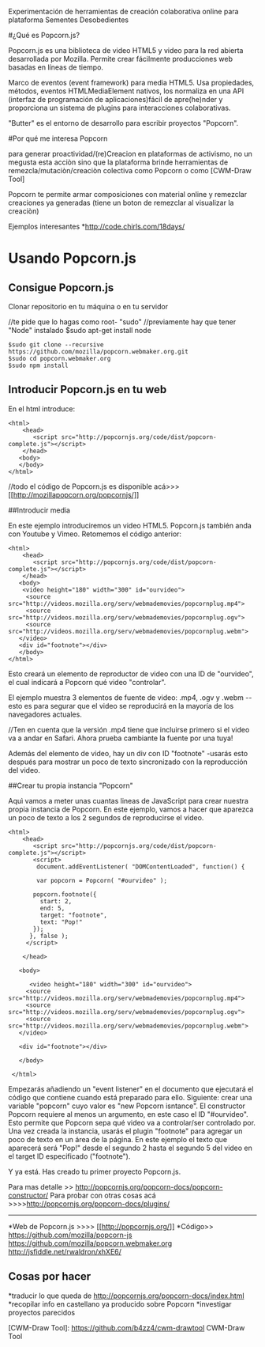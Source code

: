 Experimentación de herramientas de creación colaborativa online para plataforma Sementes Desobedientes 



#¿Qué es Popcorn.js?


Popcorn.js es una biblioteca de video HTML5 y video para la red abierta desarrollada por Mozilla. Permite crear fácilmente producciones web basadas en líneas de tiempo. 

Marco de eventos (event framework) para media HTML5. Usa propiedades, métodos, eventos HTMLMediaElement nativos, los normaliza en una API (interfaz de programación de aplicaciones)fácil de apre(he)nder y proporciona un sistema de plugins para interacciones colaborativas. 


"Butter" es el entorno de desarrollo para escribir proyectos "Popcorn".

#Por qué me interesa Popcorn

para generar proactividad/(re)Creacion en plataformas de activismo, no un megusta esta acciòn sino que la plataforma brinde herramientas de remezcla/mutaciòn/creaciòn colectiva como Popcorn o como [CWM-Draw Tool] 

Popcorn te permite armar composiciones con material online y remezclar creaciones ya generadas (tiene un boton de remezclar al visualizar la creaciòn)

Ejemplos interesantes
*http://code.chirls.com/18days/

# Usando Popcorn.js

## Consigue Popcorn.js

Clonar repositorio en tu máquina o en tu servidor


//te pide que lo hagas como root- "sudo"
//previamente hay que tener "Node" instalado 
    $sudo apt-get install node

    $sudo git clone --recursive https://github.com/mozilla/popcorn.webmaker.org.git
    $sudo cd popcorn.webmaker.org
    $sudo npm install

   
## Introducir Popcorn.js en tu web

En el html introduce: 

    <html>
        <head>
           <script src="http://popcornjs.org/code/dist/popcorn-complete.js"></script>
        </head>
       <body>
       </body>
    </html>

//todo el código de Popcorn.js es disponible acá>>> [[http://mozillapopcorn.org/popcornjs/]]

##Introducir media

En este ejemplo introduciremos un video HTML5. Popcorn.js también anda con Youtube y Vimeo. Retomemos el código anterior: 

    <html>
        <head>
           <script src="http://popcornjs.org/code/dist/popcorn-complete.js"></script>
        </head>
       <body>
        <video height="180" width="300" id="ourvideo">
         <source src="http://videos.mozilla.org/serv/webmademovies/popcornplug.mp4">
         <source src="http://videos.mozilla.org/serv/webmademovies/popcornplug.ogv">
         <source src="http://videos.mozilla.org/serv/webmademovies/popcornplug.webm">
       </video>
       <div id="footnote"></div>
       </body>
    </html>


Esto creará un elemento de reproductor de video con una ID de "ourvideo", el cual indicará a Popcorn qué video "controlar".

El ejemplo muestra 3 elementos de fuente de video: .mp4, .ogv y .webm --esto es para segurar que el video se reproducirá en la mayoría de los navegadores actuales. 

//Ten en cuenta que la versión .mp4 tiene que incluirse primero si el video va a andar en Safari.
Ahora prueba cambiante la fuente por una tuya! 

Además del elemento de video, hay un div con ID "footnote" -usarás esto después para mostrar un poco de texto sincronizado con la reproducción del video. 

##Crear tu propia instancia "Popcorn" 

Aquì vamos a meter unas cuantas lineas de JavaScript para crear nuestra propia instancia de Popcorn. En este ejemplo, vamos a hacer que aparezca un poco de texto a los 2 segundos de reproducirse el video. 

    <html>
        <head>
           <script src="http://popcornjs.org/code/dist/popcorn-complete.js"></script>
           <script>
            document.addEventListener( "DOMContentLoaded", function() {
         
            var popcorn = Popcorn( "#ourvideo" );
         
           popcorn.footnote({
             start: 2,
             end: 5,
             target: "footnote",
             text: "Pop!"
           });
          }, false );
         </script>
         
        </head>
      
       <body>
       
          <video height="180" width="300" id="ourvideo">
         <source src="http://videos.mozilla.org/serv/webmademovies/popcornplug.mp4">
         <source src="http://videos.mozilla.org/serv/webmademovies/popcornplug.ogv">
         <source src="http://videos.mozilla.org/serv/webmademovies/popcornplug.webm">
       </video>
      
       <div id="footnote"></div>
       
       </body>
       
     </html>

Empezarás añadiendo un "event listener" en el documento que ejecutará el código que contiene cuando está preparado para ello. Siguiente: crear una variable "popcorn" cuyo valor es "new Popcorn isntance". El constructor Popcorn requiere al menos un argumento, en este caso el ID "#ourvideo". Esto permite que Popcorn sepa qué video va a controlar/ser controlado por. Una vez creada la instancia, usarás el plugin "footnote" para agregar un poco de texto en un área de la página. En este ejemplo el texto que aparecerá será "Pop!" desde el segundo 2 hasta el segundo 5 del video en el target ID especificado ("footnote").

Y ya está. Has creado tu primer proyecto Popcorn.js. 

Para mas detalle >> http://popcornjs.org/popcorn-docs/popcorn-constructor/
Para probar con otras cosas acá >>>>http://popcornjs.org/popcorn-docs/plugins/

---------------------------------------------------------
*Web de Popcorn.js >>>>  [[http://popcornjs.org/]]
*Código>>
https://github.com/mozilla/popcorn-js
https://github.com/mozilla/popcorn.webmaker.org
http://jsfiddle.net/rwaldron/xhXE6/



## Cosas por hacer

*traducir lo que queda de http://popcornjs.org/popcorn-docs/index.html
*recopilar info en castellano ya producido sobre Popcorn
*investigar proyectos parecidos


[CWM-Draw Tool]: https://github.com/b4zz4/cwm-drawtool CWM-Draw Tool
